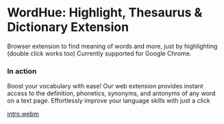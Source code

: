 # WordHue: Highlight, Thesaurus & Dictionary Extension

Browser extension to find meaning of words and more, just by highlighting (double click works too)
Currently supported for Google Chrome.

### In action

Boost your vocabulary with ease! Our web extension provides instant access to the definition, phonetics, synonyms, and antonyms of any word on a text page. Effortlessly improve your language skills with just a click

[intro.webm](https://user-images.githubusercontent.com/57267960/230774261-b44ad1fe-b019-4e30-b782-d7967b33ad33.webm)
